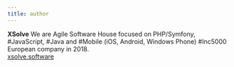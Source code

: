 ```yaml
---
title: author
---
```


**XSolve** We are Agile Software House focused on PHP/Symfony, #JavaScript, #Java and #Mobile (iOS, Android, Windows Phone) #Inc5000 European company in 2018.
<br>
[xsolve.software](https://www.xsolve.software)
